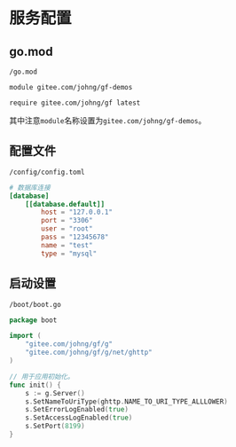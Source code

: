 
# 服务配置

## go.mod
`/go.mod`
```
module gitee.com/johng/gf-demos

require gitee.com/johng/gf latest
```
其中注意`module`名称设置为`gitee.com/johng/gf-demos`。


## 配置文件
`/config/config.toml`
```toml
# 数据库连接
[database]
    [[database.default]]
        host = "127.0.0.1"
        port = "3306"
        user = "root"
        pass = "12345678"
        name = "test"
        type = "mysql"
```

## 启动设置
`/boot/boot.go`
```go
package boot

import (
    "gitee.com/johng/gf/g"
    "gitee.com/johng/gf/g/net/ghttp"
)

// 用于应用初始化。
func init() {
    s := g.Server()
    s.SetNameToUriType(ghttp.NAME_TO_URI_TYPE_ALLLOWER)
    s.SetErrorLogEnabled(true)
    s.SetAccessLogEnabled(true)
    s.SetPort(8199)
}
```


